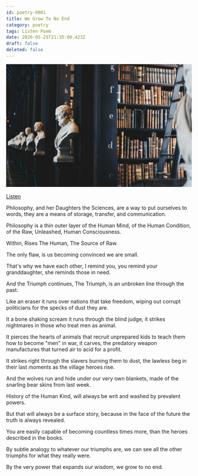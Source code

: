 ```yaml
---
id: poetry-0081
title: We Grow To No End
category: poetry
tags: Listen Poem
date: 2020-05-25T21:35:09.423Z
draft: false
deleted: false
---
```


![Illustration](image/poetry-0081-illustration.jpg)

[Listen](audio/poetry-0081.mp3)

Philosophy, and her Daughters the Sciences, are a way to put ourselves to words,
they are a means of storage, transfer, and communication.

Philosophy is a thin outer layer of the Human Mind,
of the Human Condition, of the Raw, Unleashed, Human Consciousness.

Within, Rises The Human,
The Source of Raw.



The only flaw,
is us becoming convinced we are small.

That's why we have each other,
I remind you, you remind your granddaughter, she reminds those in need.



And the Triumph continues,
The Triumph, is an unbroken line through the past.

Like an eraser it runs over nations that take freedom,
wiping out corrupt politicians for the specks of dust they are.

It a bone shaking scream it runs through the blind judge,
it strikes nightmares in those who treat men as animal.

It pierces the hearts of animals that recruit unprepared kids to teach them how to become "men" in war,
it carves, the predatory weapon manufactures that turned air to acid for a profit.

It strikes right through the slavers burning them to dust,
the lawless beg in their last moments as the village heroes rise.

And the wolves run and hide under our very own blankets,
made of the snarling bear skins from last week.



History of the Human Kind,
will always be writ and washed by prevalent powers.

But that will always be a surface story,
because in the face of the future the truth is always revealed.

You are easily capable of becoming countless times more,
than the heroes described in the books.

By subtle analogy to whatever our triumphs are,
we can see all the other triumphs for what they really were.

By the very power that expands our wisdom,
we grow to no end.
